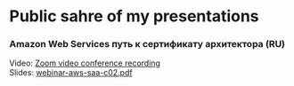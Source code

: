 # Public sahre of my presentations

### Amazon Web Services путь к сертификату архитектора (RU)
Video: [Zoom video conference recording](https://youtu.be/3vVUyJRk_TM)\
Slides: [webinar-aws-saa-c02.pdf](./webinar-aws-saa-c02.pdf)
